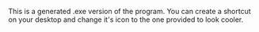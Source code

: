 This is a generated .exe version of the program. You can create a shortcut on your desktop and change it's icon to the one provided to look cooler.

